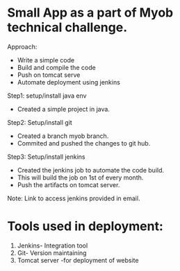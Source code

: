 
# Small App as a part of  Myob technical challenge.

Approach:
  - Write a simple code
  - Build and compile the code
  - Push on tomcat serve
  - Automate deployment using jenkins


Step1: setup/install java env

  - Created a simple project in java.
  
Step2: Setup/install git

  - Created a branch myob branch.
  - Commited and pushed the changes to git hub.
    
Step3: Setup/install jenkins 

  - Created the jenkins job to automate the code build.
  - This will build the job on 1st of every month.
  - Push the artifacts on tomcat server.

Note: Link to access jenkins provided in email.

# Tools used in deployment:
1. Jenkins- Integration tool
2. Git- Version maintaining
3. Tomcat server -for deployment of website
